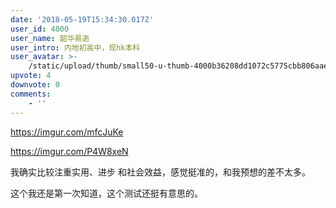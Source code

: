 ```yaml
---
date: '2018-05-19T15:34:30.017Z'
user_id: 4000
user_name: 韶华易逝
user_intro: 内地初高中，现hk本科
user_avatar: >-
    /static/upload/thumb/small50-u-thumb-4000b36208dd1072c5775cbb806aae0b146e72f44eb9.png
upvote: 4
downvote: 0
comments:
    - ''
---
```


https://imgur.com/mfcJuKe

https://imgur.com/P4W8xeN

我确实比较注重实用、进步 和社会效益，感觉挺准的，和我预想的差不太多。

这个我还是第一次知道，这个测试还挺有意思的。
